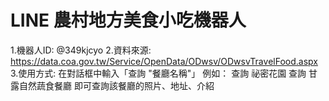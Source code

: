 # LINE 農村地方美食小吃機器人
1.機器人ID: @349kjcyo
2.資料來源: https://data.coa.gov.tw/Service/OpenData/ODwsv/ODwsvTravelFood.aspx
3.使用方式: 在對話框中輸入「查詢 "餐廳名稱"」 例如： 查詢 祕密花園 查詢 甘露自然蔬食餐廳 即可查詢該餐廳的照片、地址、介紹
 
